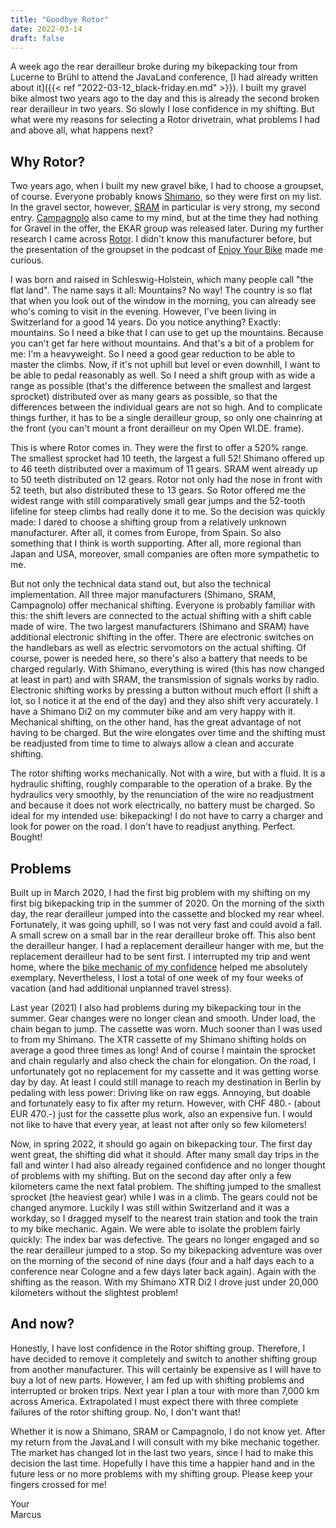 ```yaml
---
title: "Goodbye Rotor"
date: 2022-03-14
draft: false
---
```


A week ago the rear derailleur broke during my bikepacking tour from Lucerne to Brühl to attend the JavaLand conference, [I had already written about it]({{< ref "2022-03-12_black-friday.en.md" >}}). I built my gravel bike almost two years ago to the day and this is already the second broken rear derailleur in two years. So slowly I lose confidence in my shifting. But what were my reasons for selecting a Rotor drivetrain, what problems I had and above all, what happens next?

## Why Rotor?

Two years ago, when I built my new gravel bike, I had to choose a groupset, of course. Everyone probably knows [Shimano](https://www.shimano.com/), so they were first on my list. In the gravel sector, however, [SRAM](https://www.sram.com/) in particular is very strong, my second entry. [Campagnolo](https://www.campagnolo.com/) also came to my mind, but at the time they had nothing for Gravel in the offer, the EKAR group was released later. During my further research I came across [Rotor](https://rotorbike.com/). I didn't know this manufacturer before, but the presentation of the groupset in the podcast of [Enjoy Your Bike](https://www.youtube.com/playlist?list=PLCLnrkmezkJQKsRjc-9fcSSjijCx3wJ1w) made me curious.

I was born and raised in Schleswig-Holstein, which many people call "the flat land". The name says it all: Mountains? No way! The country is so flat that when you look out of the window in the morning, you can already see who's coming to visit in the evening. However, I've been living in Switzerland for a good 14 years. Do you notice anything? Exactly: mountains. So I need a bike that I can use to get up the mountains. Because you can't get far here without mountains. And that's a bit of a problem for me: I'm a heavyweight. So I need a good gear reduction to be able to master the climbs. Now, if it's not uphill but level or even downhill, I want to be able to pedal reasonably as well. So I need a shift group with as wide a range as possible (that's the difference between the smallest and largest sprocket) distributed over as many gears as possible, so that the differences between the individual gears are not so high. And to complicate things further, it has to be a single derailleur group, so only one chainring at the front (you can't mount a front derailleur on my Open WI.DE. frame).

This is where Rotor comes in. They were the first to offer a 520% range. The smallest sprocket had 10 teeth, the largest a full 52! Shimano offered up to 46 teeth distributed over a maximum of 11 gears. SRAM went already up to 50 teeth distributed on 12 gears. Rotor not only had the nose in front with 52 teeth, but also distributed these to 13 gears. So Rotor offered me the widest range with still comparatively small gear jumps and the 52-tooth lifeline for steep climbs had really done it to me. So the decision was quickly made: I dared to choose a shifting group from a relatively unknown manufacturer. After all, it comes from Europe, from Spain. So also something that I think is worth supporting. After all, more regional than Japan and USA, moreover, small companies are often more sympathetic to me.

But not only the technical data stand out, but also the technical implementation. All three major manufacturers (Shimano, SRAM, Campagnolo) offer mechanical shifting. Everyone is probably familiar with this: the shift levers are connected to the actual shifting with a shift cable made of wire. The two largest manufacturers (Shimano and SRAM) have additional electronic shifting in the offer. There are electronic switches on the handlebars as well as electric servomotors on the actual shifting. Of course, power is needed here, so there's also a battery that needs to be charged regularly. With Shimano, everything is wired (this has now changed at least in part) and with SRAM, the transmission of signals works by radio. Electronic shifting works by pressing a button without much effort (I shift a lot, so I notice it at the end of the day) and they also shift very accurately. I have a Shimano Di2 on my commuter bike and am very happy with it. Mechanical shifting, on the other hand, has the great advantage of not having to be charged. But the wire elongates over time and the shifting must be readjusted from time to time to always allow a clean and accurate shifting.

The rotor shifting works mechanically. Not with a wire, but with a fluid. It is a hydraulic shifting, roughly comparable to the operation of a brake. By the hydraulics very smoothly, by the renunciation of the wire no readjustment and because it does not work electrically, no battery must be charged. So ideal for my intended use: bikepacking! I do not have to carry a charger and look for power on the road. I don't have to readjust anything. Perfect. Bought!

## Problems

Built up in March 2020, I had the first big problem with my shifting on my first big bikepacking trip in the summer of 2020. On the morning of the sixth day, the rear derailleur jumped into the cassette and blocked my rear wheel. Fortunately, it was going uphill, so I was not very fast and could avoid a fall. A small screw on a small bar in the rear derailleur broke off. This also bent the derailleur hanger. I had a replacement derailleur hanger with me, but the replacement derailleur had to be sent first. I interrupted my trip and went home, where the [bike mechanic of my confidence](https://www.backyard.ch/) helped me absolutely exemplary. Nevertheless, I lost a total of one week of my four weeks of vacation (and had additional unplanned travel stress).

Last year (2021) I also had problems during my bikepacking tour in the summer. Gear changes were no longer clean and smooth. Under load, the chain began to jump. The cassette was worn. Much sooner than I was used to from my Shimano. The XTR cassette of my Shimano shifting holds on average a good three times as long! And of course I maintain the sprocket and chain regularly and also check the chain for elongation. On the road, I unfortunately got no replacement for my cassette and it was getting worse day by day. At least I could still manage to reach my destination in Berlin by pedaling with less power: Driving like on raw eggs. Annoying, but doable and fortunately easy to fix after my return. However, with CHF 480.- (about EUR 470.-) just for the cassette plus work, also an expensive fun. I would not like to have that every year, at least not after only so few kilometers!

Now, in spring 2022, it should go again on bikepacking tour. The first day went great, the shifting did what it should. After many small day trips in the fall and winter I had also already regained confidence and no longer thought of problems with my shifting. But on the second day after only a few kilometers came the next fatal problem. The shifting jumped to the smallest sprocket (the heaviest gear) while I was in a climb. The gears could not be changed anymore. Luckily I was still within Switzerland and it was a workday, so I dragged myself to the nearest train station and took the train to my bike mechanic. Again. We were able to isolate the problem fairly quickly: The index bar was defective. The gears no longer engaged and so the rear derailleur jumped to a stop. So my bikepacking adventure was over on the morning of the second of nine days (four and a half days each to a conference near Cologne and a few days later back again). Again with the shifting as the reason. With my Shimano XTR Di2 I drove just under 20,000 kilometers without the slightest problem!

## And now?

Honestly, I have lost confidence in the Rotor shifting group. Therefore, I have decided to remove it completely and switch to another shifting group from another manufacturer. This will certainly be expensive as I will have to buy a lot of new parts. However, I am fed up with shifting problems and interrupted or broken trips. Next year I plan a tour with more than 7,000 km across America. Extrapolated I must expect there with three complete failures of the rotor shifting group. No, I don't want that!

Whether it is now a Shimano, SRAM or Campagnolo, I do not know yet. After my return from the JavaLand I will consult with my bike mechanic together. The market has changed lot in the last two years, since I had to make this decision the last time. Hopefully I have this time a happier hand and in the future less or no more problems with my shifting group. Please keep your fingers crossed for me!

Your  
Marcus
